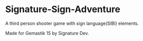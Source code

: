 # Signature-Sign-Adventure
A third person shooter game with sign language(SIBI) elements.

Made for Gemastik 15 by Signature Dev.